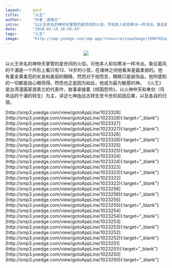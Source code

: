 ```yaml
---
layout:     post
title:      "火王"
author:     "作者：游素兰"
intro:      "以火王命名的神仲天掌管的是世间的火焰，可他本人却向寒冰一样冷淡。象征着风的千湄是一个外形上看只有13、14岁的小孩，在诸神之间他看来是最柔弱的。他有着金黄柔亮的长发和美丽的眼睛，然而对于他而言，眼睛只是装饰品，他所感知的一切都是由心眼而得。然而也正是因为如此，他成为最为敏感的神。      《火王》是台湾漫画家游素兰的代表作，故事承接着《倾国怨伶》，以火神仲天和奉剑（司命运的千湄的转生）为主，讲述七神由远古转生至今世的前因后果，以及各自的归宿。"
date:       "2018-02-14 16:56:45"
tags:       "火王"
image:      "http://smp.yoedge.com/smp-app/resource/viewImage/1000765appline.png"
---
```

<div style="text-align: center">
<p><img src="http://smp.yoedge.com/smp-app/resource/viewImage/1000765appline.png"/></p>
</div>
<p class="post-meta">
<span>以火王命名的神仲天掌管的是世间的火焰，可他本人却向寒冰一样冷淡。象征着风的千湄是一个外形上看只有13、14岁的小孩，在诸神之间他看来是最柔弱的。他有着金黄柔亮的长发和美丽的眼睛，然而对于他而言，眼睛只是装饰品，他所感知的一切都是由心眼而得。然而也正是因为如此，他成为最为敏感的神。      《火王》是台湾漫画家游素兰的代表作，故事承接着《倾国怨伶》，以火神仲天和奉剑（司命运的千湄的转生）为主，讲述七神由远古转生至今世的前因后果，以及各自的归宿。</span>
</p>
[http://smp3.yoedge.com/view/gotoAppLine/1023328](http://smp3.yoedge.com/view/gotoAppLine/1023328){:target="_blank"}
[http://smp3.yoedge.com/view/gotoAppLine/1023327](http://smp3.yoedge.com/view/gotoAppLine/1023327){:target="_blank"}
[http://smp3.yoedge.com/view/gotoAppLine/1023326](http://smp3.yoedge.com/view/gotoAppLine/1023326){:target="_blank"}
[http://smp3.yoedge.com/view/gotoAppLine/1023325](http://smp3.yoedge.com/view/gotoAppLine/1023325){:target="_blank"}
[http://smp3.yoedge.com/view/gotoAppLine/1023324](http://smp3.yoedge.com/view/gotoAppLine/1023324){:target="_blank"}
[http://smp3.yoedge.com/view/gotoAppLine/1023323](http://smp3.yoedge.com/view/gotoAppLine/1023323){:target="_blank"}
[http://smp3.yoedge.com/view/gotoAppLine/1023322](http://smp3.yoedge.com/view/gotoAppLine/1023322){:target="_blank"}
[http://smp3.yoedge.com/view/gotoAppLine/1023256](http://smp3.yoedge.com/view/gotoAppLine/1023256){:target="_blank"}
[http://smp3.yoedge.com/view/gotoAppLine/1023255](http://smp3.yoedge.com/view/gotoAppLine/1023255){:target="_blank"}
[http://smp3.yoedge.com/view/gotoAppLine/1023254](http://smp3.yoedge.com/view/gotoAppLine/1023254){:target="_blank"}
[http://smp3.yoedge.com/view/gotoAppLine/1023253](http://smp3.yoedge.com/view/gotoAppLine/1023253){:target="_blank"}
[http://smp3.yoedge.com/view/gotoAppLine/1023252](http://smp3.yoedge.com/view/gotoAppLine/1023252){:target="_blank"}
[http://smp3.yoedge.com/view/gotoAppLine/1023251](http://smp3.yoedge.com/view/gotoAppLine/1023251){:target="_blank"}
[http://smp3.yoedge.com/view/gotoAppLine/1023250](http://smp3.yoedge.com/view/gotoAppLine/1023250){:target="_blank"}


